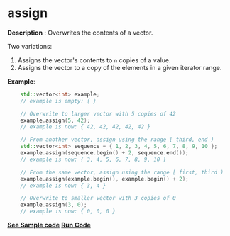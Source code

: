 # assign

**Description** : Overwrites the contents of a vector.

Two variations:

1. Assigns the vector's contents to `n` copies of a value.
2. Assigns the vector to a copy of the elements in a given iterator range.

**Example**:
```cpp
    std::vector<int> example;
    // example is empty: { }

    // Overwrite to larger vector with 5 copies of 42
    example.assign(5, 42);
    // example is now: { 42, 42, 42, 42, 42 }

    // From another vector, assign using the range [ third, end )
    std::vector<int> sequence = { 1, 2, 3, 4, 5, 6, 7, 8, 9, 10 };
    example.assign(sequence.begin() + 2, sequence.end());
    // example is now: { 3, 4, 5, 6, 7, 8, 9, 10 }

    // From the same vector, assign using the range [ first, third )
    example.assign(example.begin(), example.begin() + 2);
    // example is now: { 3, 4 }

    // Overwrite to smaller vector with 3 copies of 0
    example.assign(3, 0);
    // example is now: { 0, 0, 0 }
```
**[See Sample code](../snippets/vector/assign.cpp)**
**[Run Code](https://rextester.com/LWBW83885)**
